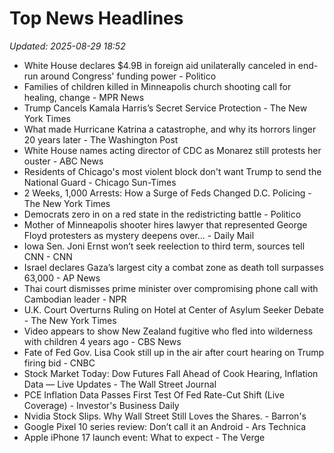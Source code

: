 # Top News Headlines

_Updated: 2025-08-29 18:52_

- White House declares $4.9B in foreign aid unilaterally canceled in end-run around Congress' funding power - Politico
- Families of children killed in Minneapolis church shooting call for healing, change - MPR News
- Trump Cancels Kamala Harris’s Secret Service Protection - The New York Times
- What made Hurricane Katrina a catastrophe, and why its horrors linger 20 years later - The Washington Post
- White House names acting director of CDC as Monarez still protests her ouster - ABC News
- Residents of Chicago's most violent block don't want Trump to send the National Guard - Chicago Sun-Times
- 2 Weeks, 1,000 Arrests: How a Surge of Feds Changed D.C. Policing - The New York Times
- Democrats zero in on a red state in the redistricting battle - Politico
- Mother of Minneapolis shooter hires lawyer that represented George Floyd protesters as mystery deepens over... - Daily Mail
- Iowa Sen. Joni Ernst won’t seek reelection to third term, sources tell CNN - CNN
- Israel declares Gaza’s largest city a combat zone as death toll surpasses 63,000 - AP News
- Thai court dismisses prime minister over compromising phone call with Cambodian leader - NPR
- U.K. Court Overturns Ruling on Hotel at Center of Asylum Seeker Debate - The New York Times
- Video appears to show New Zealand fugitive who fled into wilderness with children 4 years ago - CBS News
- Fate of Fed Gov. Lisa Cook still up in the air after court hearing on Trump firing bid - CNBC
- Stock Market Today: Dow Futures Fall Ahead of Cook Hearing, Inflation Data — Live Updates - The Wall Street Journal
- PCE Inflation Data Passes First Test Of Fed Rate-Cut Shift (Live Coverage) - Investor's Business Daily
- Nvidia Stock Slips. Why Wall Street Still Loves the Shares. - Barron's
- Google Pixel 10 series review: Don’t call it an Android - Ars Technica
- Apple iPhone 17 launch event: What to expect - The Verge